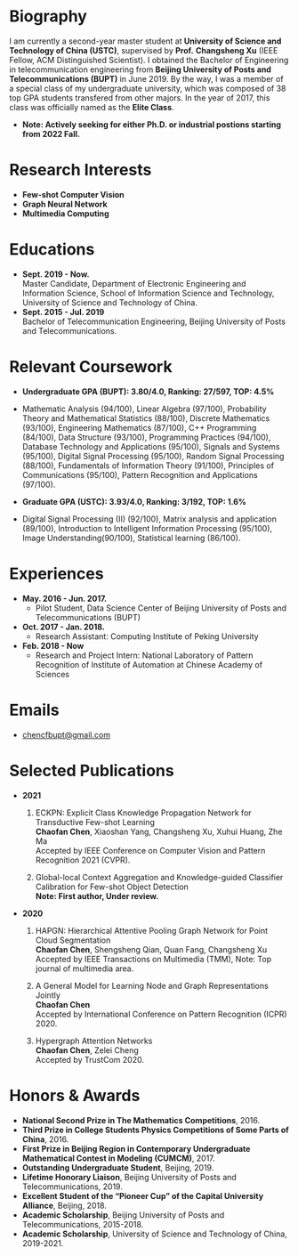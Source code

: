 # Biography
I am currently a second-year master student at **University of Science and Technology of China (USTC)**, supervised by **Prof.** **Changsheng Xu** (IEEE Fellow, ACM Distinguished Scientist). I obtained the Bachelor of Engineering in telecommunication engineering from **Beijing University of Posts and Telecommunications (BUPT)** in June 2019. By the way, I was a member of a special class of my undergraduate university, which was composed of 38 top GPA students transfered from other majors. In the year of 2017, this class was officially named as the **Elite Class**.

* **Note: Actively seeking for either Ph.D. or industrial postions starting from 2022 Fall.**

# Research Interests

* **Few-shot Computer Vision**
* **Graph Neural Network**
* **Multimedia Computing**
  
# Educations

- **Sept. 2019 - Now.**  
  Master Candidate, Department of Electronic Engineering and Information Science, School of Information Science and Technology, University of Science and Technology of China. 
- **Sept. 2015 - Jul. 2019**  
  Bachelor of Telecommunication Engineering, Beijing University of Posts and Telecommunications.

# Relevant Coursework
* **Undergraduate GPA (BUPT): 3.80/4.0, Ranking: 27/597, TOP: 4.5%**
* Mathematic Analysis (94/100), Linear Algebra (97/100), Probability Theory and Mathematical Statistics (88/100), Discrete Mathematics (93/100), Engineering Mathematics (87/100), C++ Programming (84/100), Data Structure (93/100), Programming Practices (94/100), Database Technology and Applications (95/100), Signals and Systems (95/100), Digital Signal Processing (95/100), Random Signal Processing (88/100), Fundamentals of Information Theory (91/100), Principles of Communications (95/100), Pattern Recognition and Applications (97/100).

* **Graduate GPA (USTC): 3.93/4.0, Ranking: 3/192, TOP: 1.6%**
* Digital Signal Processing (II) (92/100), Matrix analysis and application (89/100), Introduction to Intelligent Information Processing (95/100), Image Understanding(90/100), Statistical learning (86/100).

# Experiences
* **May. 2016 - Jun. 2017.**
  * Pilot Student, Data Science Center of Beijing University of Posts and Telecommunications (BUPT)
* **Oct. 2017 - Jan. 2018.**  
  * Research Assistant: Computing Institute of Peking University
* **Feb. 2018 - Now**  
  * Research and Project Intern: National Laboratory of Pattern Recognition of Institute of Automation at Chinese Academy of Sciences
  
# Emails
* chencfbupt@gmail.com
  
# Selected Publications
* **2021**  

  1. ECKPN: Explicit Class Knowledge Propagation Network for Transductive Few-shot Learning  
  **Chaofan Chen**, Xiaoshan Yang, Changsheng Xu, Xuhui Huang, Zhe Ma   
  Accepted by IEEE Conference on Computer Vision and Pattern Recognition 2021 (CVPR).
  
  2. Global-local Context Aggregation and Knowledge-guided Classifier Calibration for Few-shot Object Detection   
  **Note: First author, Under review.**

* **2020**  

  1. HAPGN: Hierarchical Attentive Pooling Graph Network for Point Cloud Segmentation  
  **Chaofan Chen**, Shengsheng Qian, Quan Fang, Changsheng Xu  
  Accepted by IEEE Transactions on Multimedia (TMM), Note: Top journal of multimedia area.
  
  2. A General Model for Learning Node and Graph Representations Jointly  
  **Chaofan Chen**  
  Accepted by International Conference on Pattern Recognition (ICPR) 2020.
  
  3. Hypergraph Attention Networks  
  **Chaofan Chen**, Zelei Cheng  
  Accepted by TrustCom 2020.


# Honors & Awards
* **National Second Prize in The Mathematics Competitions**, 2016.
* **Third Prize in College Students Physics Competitions of Some Parts of China**, 2016.
* **First Prize in Beijing Region in Contemporary Undergraduate Mathematical Contest in Modeling (CUMCM)**, 2017.
* **Outstanding Undergraduate Student**, Beijing, 2019.
* **Lifetime Honorary Liaison**, Beijing University of Posts and Telecommunications, 2019.
* **Excellent Student of the “Pioneer Cup” of the Capital University Alliance**, Beijing, 2018.
* **Academic Scholarship**, Beijing University of Posts and Telecommunications, 2015-2018.
* **Academic Scholarship**, University of Science and Technology of China, 2019-2021.

